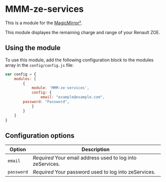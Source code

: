 ﻿# MMM-ze-services

This is a module for the [MagicMirror²](https://github.com/al3xius/MMM-ze-services).

This module displayes the remaining charge and range of your Renault ZOE.

## Using the module

To use this module, add the following configuration block to the modules array in the `config/config.js` file:
```js
var config = {
    modules: [
        {
            module: 'MMM-ze-services',
            config: {
                email: "example@example.com",
		password: "Password",
            }
        }
    ]
}
```

## Configuration options

| Option           | Description
|----------------- |-----------
| `email`          | *Required* Your email address used to log into zeServices.
| `password`       | *Required* Your password used to log into zeServices.
